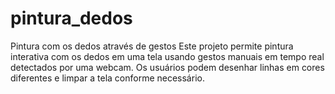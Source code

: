 # pintura_dedos
Pintura com os dedos através de gestos Este projeto permite pintura interativa com os dedos em uma tela usando gestos manuais em tempo real detectados por uma webcam. Os usuários podem desenhar linhas em cores diferentes e limpar a tela conforme necessário.
